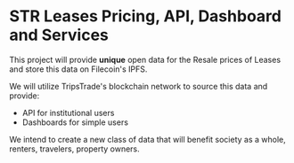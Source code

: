 # STR Leases Pricing, API, Dashboard and Services

This project will provide **unique** open data for the Resale prices of Leases and store this data on Filecoin's IPFS.

We will utilize TripsTrade's blockchain network to source this data and provide:

* API for institutional users
* Dashboards for simple users

We intend to create a new class of data that will benefit society as a whole, renters, travelers, property owners.